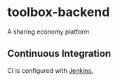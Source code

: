 # toolbox-backend
A sharing economy platform

## Continuous Integration
CI is configured with [Jenkins.](http://81.224.130.14:8080/)


